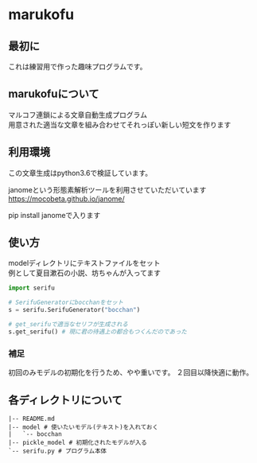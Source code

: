 # marukofu

## 最初に
これは練習用で作った趣味プログラムです。 

## marukofuについて
マルコフ連鎖による文章自動生成プログラム  
用意された適当な文章を組み合わせてそれっぽい新しい短文を作ります


## 利用環境
この文章生成はpython3.6で検証しています。

janomeという形態素解析ツールを利用させていただいています
https://mocobeta.github.io/janome/

pip install janomeで入ります

## 使い方
modelディレクトリにテキストファイルをセット  
例として夏目漱石の小説、坊ちゃんが入ってます

``` python
import serifu

# SerifuGeneratorにbocchanをセット
s = serifu.SerifuGenerator("bocchan")

# get_serifuで適当なセリフが生成される
s.get_serifu() # 現に君の待遇上の都合もつくんだのであった
```

### 補足
初回のみモデルの初期化を行うため、やや重いです。
２回目以降快適に動作。

## 各ディレクトリについて
```
|-- README.md
|-- model # 使いたいモデル(テキスト)を入れておく
|   `-- bocchan
|-- pickle_model # 初期化されたモデルが入る
`-- serifu.py # プログラム本体
```
